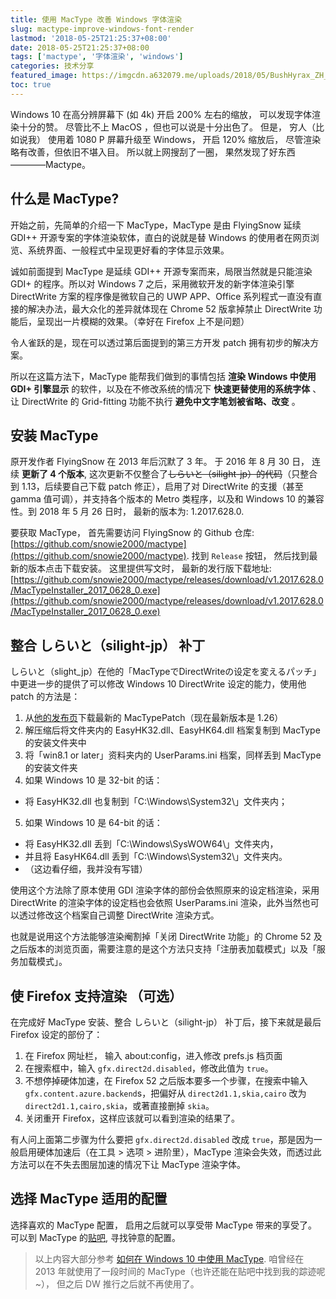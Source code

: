 ```yaml
---
title: 使用 MacType 改善 Windows 字体渲染
slug: mactype-improve-windows-font-render
lastmod: '2018-05-25T21:25:37+08:00'
date: 2018-05-25T21:25:37+08:00
tags: ['mactype', '字体渲染', 'windows']
categories: 技术分享
featured_image: https://imgcdn.a632079.me/uploads/2018/05/BushHyrax_ZH_CN9145408965_1920x1080.jpg
toc: true
---
```

 
Windows 10 在高分辨屏幕下 (如 4k) 开启 200% 左右的缩放， 可以发现字体渲染十分的赞。 尽管比不上 MacOS ，但也可以说是十分出色了。 但是， 穷人（比如说我） 使用着 1080 P 屏幕升级至 Windows， 开启 120% 缩放后， 尽管渲染略有改善，但依旧不堪入目。 所以就上网搜刮了一圈， 果然发现了好东西————Mactype。

## 什么是 MacType?
开始之前，先简单的介绍一下 MacType，MacType 是由 FlyingSnow 延续 GDI++ 开源专案的字体渲染软体，直白的说就是替 Windows 的使用者在网页浏览、系统界面、一般程式中呈现更好看的字体显示效果。  

诚如前面提到 MacType 是延续 GDI++ 开源专案而来，局限当然就是只能渲染 GDI+ 的程序。所以对 Windows 7 之后，采用微软开发的新字体渲染引擎 DirectWrite 方案的程序像是微软自己的 UWP APP、Office 系列程式一直没有直接的解决办法，最大众化的差异就体现在 Chrome 52 版拿掉禁止 DirectWrite 功能后，呈现出一片模糊的效果。（幸好在 Firefox 上不是问题）  

令人雀跃的是，现在可以透过第后面提到的第三方开发 patch 拥有初步的解决方案。  

所以在这篇方法下，MacType 能帮我们做到的事情包括 **渲染 Windows 中使用 GDI+ 引擎显示** 的软件，以及在不修改系统的情况下 **快速更替使用的系统字体** 、让 DirectWrite 的 Grid-fitting 功能不执行 **避免中文字笔划被省略、改变** 。

## 安装 MacType
原开发作者 FlyingSnow 在 2013 年后沉默了 3 年。 于 2016 年 8 月 30 日， 连续 **更新了 4 个版本**, 这次更新不仅整合了~~しらいと（silight-jp）的代码~~（只整合到 1.13，后续要自己下载 patch 修正），启用了对 DirectWrite 的支援（甚至 gamma 值可调），并支持各个版本的 Metro 类程序，以及和 Windows 10 的兼容性。到 2018 年 5 月 26 日时， 最新的版本为: 1.2017.628.0.  

要获取 MacType， 首先需要访问 FlyingSnow 的 Github 仓库: [https://github.com/snowie2000/mactype](https://github.com/snowie2000/mactype).
找到 `Release` 按钮， 然后找到最新的版本点击下载安装。
这里提供写文时， 最新的发行版下载地址: [https://github.com/snowie2000/mactype/releases/download/v1.2017.628.0/MacTypeInstaller_2017_0628_0.exe](https://github.com/snowie2000/mactype/releases/download/v1.2017.628.0/MacTypeInstaller_2017_0628_0.exe)

## 整合 しらいと（silight-jp） 补丁
しらいと（slight_jp）在他的「MacTypeでDirectWriteの设定を変えるパッチ」中更进一步的提供了可以修改 Windows 10 DirectWrite 设定的能力，使用他 patch 的方法是：
1. 从[他的发布页](https://silight.hatenablog.jp/entry/MacTypePatch)下载最新的 MacTypePatch（现在最新版本是 1.26）
2. 解压缩后将文件夹内的 EasyHK32.dll、EasyHK64.dll 档案复制到 MacType 的安装文件夹中
3. 将「win8.1 or later」资料夹内的 UserParams.ini 档案，同样丢到 MacType 的安装文件夹
4. 如果 Windows 10 是 32-bit 的话：
  * 将 EasyHK32.dll 也复制到「C:\Windows\System32\」文件夹内；
5. 如果 Windows 10 是 64-bit 的话：
  * 将 EasyHK32.dll 丢到「C:\Windows\SysWOW64\」文件夹内，
  * 并且将 EasyHK64.dll 丢到「C:\Windows\System32\」文件夹内。
  * （这边看仔细，我并没有写错）

使用这个方法除了原本使用 GDI 渲染字体的部份会依照原来的设定档渲染，采用 DirectWrite 的渲染字体的设定档也会依照 UserParams.ini 渲染，此外当然也可以透过修改这个档案自己调整 DirectWrite 渲染方式。

也就是说用这个方法能够渲染阉割掉「关闭 DirectWrite 功能」的 Chrome 52 及之后版本的浏览页面，需要注意的是这个方法只支持「注册表加载模式」以及「服务加载模式」。

## 使 Firefox 支持渲染 （可选）
在完成好 MacType 安装、整合 しらいと（silight-jp） 补丁后，接下来就是最后 Firefox 设定的部份了：

1. 在 Firefox 网址栏， 输入 about:config，进入修改 prefs.js 档页面
2. 在搜索框中，输入 `gfx.direct2d.disabled`，修改此值为 `true`。
3. 不想停掉硬体加速，在 Firefox 52 之后版本要多一个步骤，在搜索中输入 `gfx.content.azure.backend`s，把偏好从 `direct2d1.1,skia,cairo` 改为`direct2d1.1,cairo,skia`，或著直接删掉 `skia`。
4. 关闭重开 Firefox，这样应该就可以看到渲染的结果了。

有人问上面第二步骤为什么要把 `gfx.direct2d.disabled` 改成 `true`，那是因为一般启用硬体加速后（在工具 > 选项 > 进阶里），MacType 渲染会失效，而透过此方法可以在不失去图层加速的情况下让 MacType 渲染字体。

## 选择 MacType 适用的配置
选择喜欢的 MacType 配置， 启用之后就可以享受带 MacType 带来的享受了。
可以到 MacType 的[贴吧](http://tieba.baidu.com/f?ie=utf-8&kw=mactype), 寻找钟意的配置。

> 以上内容大部分参考 [如何在 Windows 10 中使用 MacType](https://kreen.org/1892/how-to-use-mactype-on-windows-10).
> 咱曾经在 2013 年就使用了一段时间的 MacType（也许还能在贴吧中找到我的踪迹呢~）， 但之后 DW 推行之后就不再使用了。